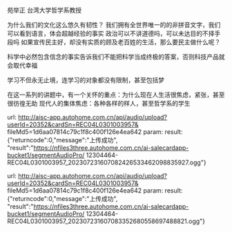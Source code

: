 
苑举正
台湾大学哲学系教授

为什么我们的文化这么悠久有韧性？
 我们拥有全世界唯一的的非拼音文字，我们可以看到语言，体会超越经验的事实
政治可以不讲道德吗，可以未达目的不择手段吗
如果宣传民主好，却没有实质的顾及老百姓的生活，那么要民主做什么呢？

科学中必然包含信念的事实告诉我们不能把科学当成终极的答案，否则科技产品就会取代幸福

学习不但永无止境，连学习的对象都没有限制，甚至包括梦


在这一系列的讲题中，有一个关怀的重点：为什么现在人生活很焦虑，紧张，甚至很彷徨无助
现代人的集体焦虑：各种各样的样人，甚至哲学系的学生


url: http://aisc-app.autohome.com.cn/api/audio/upload?userId=20352&cardSn=REC04L0301003957&
fileMd5=1d6aa07814c79c1f8c400f126e4ea642 param: 
result: {"returncode":0,"message":"上传成功",
"result":"https://nfiles3three.autohome.com.cn/ai-salecardapp-bucket1/segmentAudioPro/
12304464-REC04L0301003957_202307231607082426533462098835927.ogg"}

url: http://aisc-app.autohome.com.cn/api/audio/upload?userId=20352&cardSn=REC04L0301003957&
fileMd5=1d6aa07814c79c1f8c400f126e4ea642 param: 
result: {"returncode":0,"message":"上传成功",
"result":"https://nfiles3three.autohome.com.cn/ai-salecardapp-bucket1/segmentAudioPro/
12304464-REC04L0301003957_202307231607083352680558697488821.ogg"}